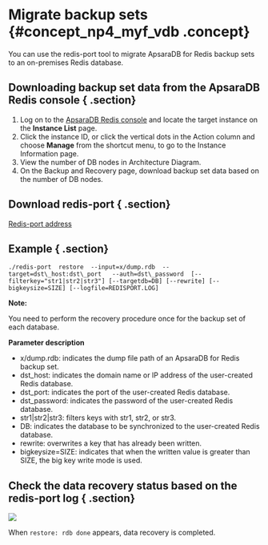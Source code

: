 # Migrate backup sets {#concept_np4_myf_vdb .concept}

You can use the redis-port tool to migrate ApsaraDB for Redis backup sets to an on-premises Redis database.

## Downloading backup set data from the ApsaraDB Redis console { .section}

1.  Log on to the [ApsaraDB Redis console](https://kvstore.console.aliyun.com/) and locate the target instance on the **Instance List** page.
2.  Click the instance ID, or click the vertical dots in the Action column and choose **Manage** from the shortcut menu, to go to the Instance Information page.
3.  View the number of DB nodes in Architecture Diagram.
4.  On the Backup and Recovery page, download backup set data based on the number of DB nodes.

## Download redis-port { .section}

[Redis-port address](http://docs-aliyun.cn-hangzhou.oss.aliyun-inc.com/assets/attach/66008/cn_zh/1526545851725/redis-port)

## Example { .section}

```
./redis-port  restore  --input=x/dump.rdb  --target=dst\_host:dst\_port   --auth=dst\_password  [--filterkey="str1|str2|str3"] [--targetdb=DB] [--rewrite] [--bigkeysize=SIZE] [--logfile=REDISPORT.LOG]
```

**Note:** 

You need to perform the recovery procedure once for the backup set of each database.

**Parameter description**

-   x/dump.rdb: indicates the dump file path of an ApsaraDB for Redis backup set.
-   dst\_host: indicates the domain name or IP address of the user-created Redis database.
-   dst\_port: indicates the port of the user-created Redis database.
-   dst\_password: indicates the password of the user-created Redis database.
-   str1|str2|str3: filters keys with str1, str2, or str3.
-   DB: indicates the database to be synchronized to the user-created Redis database.
-   rewrite: overwrites a key that has already been written.
-   bigkeysize=SIZE: indicates that when the written value is greater than SIZE, the big key write mode is used.

## Check the data recovery status based on the redis-port log { .section}

![](http://static-aliyun-doc.oss-cn-hangzhou.aliyuncs.com/assets/img/3153/15439937272663_en-US.png)

When `restore: rdb done` appears, data recovery is completed.

